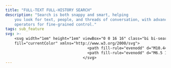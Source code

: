 ```yaml
---
title: "FULL-TEXT FULL-HISTORY SEARCH"
description: "Search is both snappy and smart, helping
    you look for text, people, and threads of conversation, with advanced search
    operators for fine-grained control."
tags: sub_feature
svg: >-
    <svg width="1em" height="1em" viewBox="0 0 16 16" class="bi bi-search"
    fill="currentColor" xmlns="http://www.w3.org/2000/svg">
                                    <path fill-rule="evenodd" d="M10.442 10.442a1 1 0 0 1 1.415 0l3.85 3.85a1 1 0 0 1-1.414 1.415l-3.85-3.85a1 1 0 0 1 0-1.415z"></path>
                                    <path fill-rule="evenodd" d="M6.5 12a5.5 5.5 0 1 0 0-11 5.5 5.5 0 0 0 0 11zM13 6.5a6.5 6.5 0 1 1-13 0 6.5 6.5 0 0 1 13 0z"></path>
                                  </svg>
---
```

